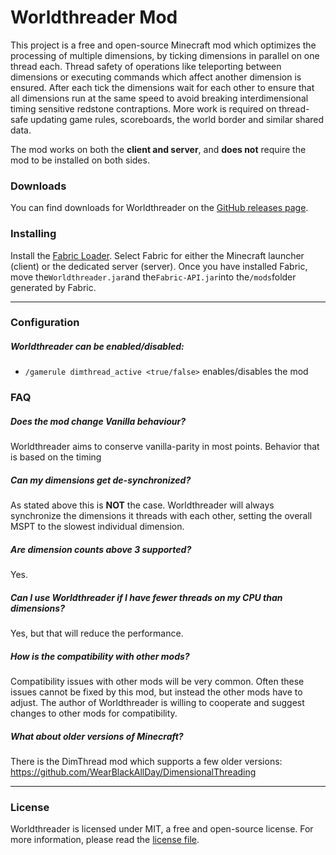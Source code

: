 # Worldthreader Mod

This project is a free and open-source Minecraft mod which optimizes the processing of multiple dimensions, by ticking
dimensions in parallel on one thread each. Thread safety of operations like teleporting between dimensions or executing
commands which affect another dimension is ensured. After each tick the dimensions wait for each other to ensure that
all dimensions run at the same speed to avoid breaking interdimensional timing sensitive redstone contraptions. More
work is required on thread-safe updating game rules, scoreboards, the world border and similar shared data.

The mod works on both the **client and server**, and **does not** require the mod to be installed on both sides.

### Downloads

You can find downloads for Worldthreader on
the [GitHub releases page](https://github.com/2No2Name/worldthreader/releases).

### Installing

Install the  [Fabric Loader](https://fabricmc.net/use). Select Fabric for either the Minecraft launcher (client) or the
dedicated server (server). Once you have installed Fabric, move the`Worldthreader.jar`and the`Fabric-API.jar`into
the`/mods`folder generated by Fabric.

---

### Configuration

##### Worldthreader can be enabled/disabled:
- `/gamerule dimthread_active <true/false>` enables/disables the mod

### FAQ

##### Does the mod change Vanilla behaviour?

Worldthreader aims to conserve vanilla-parity in most points. Behavior that is based on the timing

##### Can my dimensions get de-synchronized?

As stated above this is **NOT** the case. Worldthreader will always synchronize the dimensions it threads with each
other, setting the overall MSPT to the slowest individual dimension.

##### Are dimension counts above 3 supported?

Yes.

##### Can I use Worldthreader if I have fewer threads on my CPU than dimensions?

Yes, but that will reduce the performance.

##### How is the compatibility with other mods?

Compatibility issues with other mods will be very common. Often these issues cannot be fixed by this mod, but instead
the other mods have to adjust. The author of Worldthreader is willing to cooperate and suggest changes to other mods for
compatibility.

##### What about older versions of Minecraft?

There is the DimThread mod which supports a few older versions: https://github.com/WearBlackAllDay/DimensionalThreading

---

### License

Worldthreader is licensed under MIT, a free and open-source license. For more information, please read
the [license file](https://github.com/2No2Name/worldthreader/blob/develop/LICENSE).
